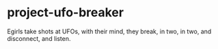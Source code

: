 # project-ufo-breaker
Egirls take shots at UFOs, with their mind, they break, in two, in two, and disconnect, and listen.
